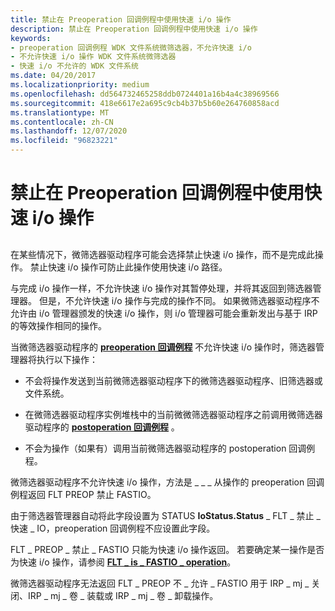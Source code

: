 ```yaml
---
title: 禁止在 Preoperation 回调例程中使用快速 i/o 操作
description: 禁止在 Preoperation 回调例程中使用快速 i/o 操作
keywords:
- preoperation 回调例程 WDK 文件系统微筛选器，不允许快速 i/o
- 不允许快速 i/o 操作 WDK 文件系统微筛选器
- 快速 i/o 不允许的 WDK 文件系统
ms.date: 04/20/2017
ms.localizationpriority: medium
ms.openlocfilehash: dd564732465258ddb0724401a16b4a4c38969566
ms.sourcegitcommit: 418e6617e2a695c9cb4b37b5b60e264760858acd
ms.translationtype: MT
ms.contentlocale: zh-CN
ms.lasthandoff: 12/07/2020
ms.locfileid: "96823221"
---
```

# <a name="disallow-a-fast-io-operation-in-a-preoperation-callback-routine"></a>禁止在 Preoperation 回调例程中使用快速 i/o 操作


## <span id="ddk_disallowing_a_fast_io_operation_in_a_preoperation_callback_routine"></span><span id="DDK_DISALLOWING_A_FAST_IO_OPERATION_IN_A_PREOPERATION_CALLBACK_ROUTINE"></span>


在某些情况下，微筛选器驱动程序可能会选择禁止快速 i/o 操作，而不是完成此操作。 禁止快速 i/o 操作可防止此操作使用快速 i/o 路径。

与完成 i/o 操作一样，不允许快速 i/o 操作对其暂停处理，并将其返回到筛选器管理器。 但是，不允许快速 i/o 操作与完成的操作不同。 如果微筛选器驱动程序不允许由 i/o 管理器颁发的快速 i/o 操作，则 i/o 管理器可能会重新发出与基于 IRP 的等效操作相同的操作。

当微筛选器驱动程序的 [**preoperation 回调例程**](/windows-hardware/drivers/ddi/fltkernel/nc-fltkernel-pflt_pre_operation_callback) 不允许快速 i/o 操作时，筛选器管理器将执行以下操作：

-   不会将操作发送到当前微筛选器驱动程序下的微筛选器驱动程序、旧筛选器或文件系统。

-   在微筛选器驱动程序实例堆栈中的当前微微筛选器驱动程序之前调用微筛选器驱动程序的 [**postoperation 回调例程**](/windows-hardware/drivers/ddi/fltkernel/nc-fltkernel-pflt_post_operation_callback) 。

-   不会为操作（如果有）调用当前微筛选器驱动程序的 postoperation 回调例程。

微筛选器驱动程序不允许快速 i/o 操作，方法是 \_ \_ \_ 从操作的 preoperation 回调例程返回 FLT PREOP 禁止 FASTIO。

由于筛选器管理器自动将此字段设置为 STATUS **IoStatus.Status** \_ FLT \_ 禁止 \_ 快速 \_ IO，preoperation 回调例程不应设置此字段。

FLT \_ PREOP \_ 禁止 \_ FASTIO 只能为快速 i/o 操作返回。 若要确定某一操作是否为快速 i/o 操作，请参阅 [**FLT \_ is \_ FASTIO \_ operation**](/windows-hardware/drivers/ddi/index)。

微筛选器驱动程序无法返回 FLT \_ PREOP 不 \_ 允许 \_ FASTIO 用于 IRP \_ mj \_ 关闭、IRP \_ mj \_ 卷 \_ 装载或 IRP \_ mj \_ 卷 \_ 卸载操作。

 

